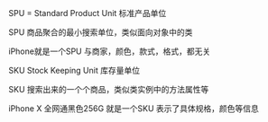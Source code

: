 SPU = Standard Product Unit 标准产品单位

SPU 商品聚合的最小搜索单位，类似面向对象中的类

iPhone就是一个SPU 与商家，颜色，款式，格式，都无关



SKU Stock Keeping Unit 库存量单位

SKU 搜索出来的一个个商品，类似类实例中的方法属性等

iPhone X 全网通黑色256G 就是一个SKU 表示了具体规格，颜色等信息

